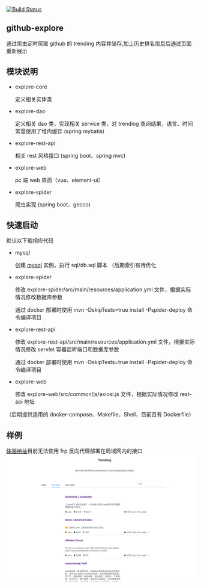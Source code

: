 [![Build Status](https://travis-ci.org/Arugal/github-explore.svg?branch=master)](https://travis-ci.org/Arugal/github-explore)

## github-explore
   通过爬虫定时爬取 github 的 trending 内容并储存,加上历史排名信息后通过页面重新展示

## 模块说明

   - explore-core
   
        定义相关实体类
   - explore-dao
   
        定义相关 dao 类，实现相关 service 类，对 trending 查询结果，语言、时间常量使用了堆内缓存 (spring mybatis)
   - explore-rest-api
        
        相关 rest 风格接口 (spring boot、spring mvc)
   - explore-web
        
        pc 端 web 界面（vue、element-ui）
   - explore-spider
    
        爬虫实现 (spring boot、gecco)
        
## 快速启动
   
   默认以下载相应代码
   
   - mysql
        
        创建 [mysql](mysql) 实例，执行 sql/db.sql 脚本 （后期索引有待优化
   - explore-spider
        
        修改 explore-spider/src/main/resources/application.yml 文件，根据实际情况修改数据库参数
        
        通过 docker 部署时使用 mvn -DskipTests=true install -Pspider-deploy 命令编译项目
   - explore-rest-api
        
        修改 explore-rest-api/src/main/resources/application.yml 文件，根据实际情况修改 servlet 容器监听端口和数据库参数
        
        通过 docker 部署时使用 mvn -DskipTests=true install -Pspider-deploy 命令编译项目
   - explore-web

        修改 explore-web/src/common/js/axiosi.js 文件，根据实际情况修改 rest-api 地址
    
   （后期提供适用的 docker-compose、Makefile、Shell，目前且有 Dockerfile）
   
## 样例
[~~体验地址~~](https://www.sunnus3.top)目前无法使用 frp 反向代理部署在局域网内的接口
![demo](doc/page.png)
